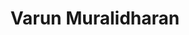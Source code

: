 ---
image_path: /assets/img/cordi4.jpg
title: Varun Muralidharan
info: Y19 BS PHY
facebook: varun.2501
---